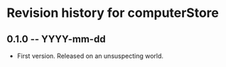 # Revision history for computerStore

## 0.1.0 -- YYYY-mm-dd

* First version. Released on an unsuspecting world.
